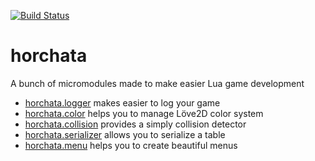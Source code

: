 [![Build Status](https://travis-ci.org/JuanjoSalvador/horchata.svg?branch=dev)](https://travis-ci.org/JuanjoSalvador/horchata)

# horchata
A bunch of micromodules made to make easier Lua game development

* [horchata.logger](docs/logger.md) makes easier to log your game
* [horchata.color](docs/color.md) helps you to manage Löve2D color system
* [horchata.collision](docs/collision.md) provides a simply collision detector
* [horchata.serializer](docs/serializer.md) allows you to serialize a table
* [horchata.menu](docs/menu.md) helps you to create beautiful menus